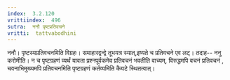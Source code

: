```yaml
---
index:  3.2.120
vrittiindex:  496
sutra:  ननौ पृष्टप्रतिवचने
vritti:  tattvabodhini 
---
```


ननौ। पृष्टस्यप्रतिवचनमिति विग्रहः। समाहारद्वन्द्वे तूभयत्र स्यात्,इष्यते च प्रतिवचने एव लट्। तदाह-- ननु करोमीति। न च पृष्टग्रहणं व्यर्थं यावता प्रश्नपूर्वकमेव प्रतिवचनं भवतीति वाच्यम्, विरुद्धमपि वचनं प्रतिवचनं , चवनाभिमुख्यमपि प्रतिवचनमिति पृष्टग्रहणं कर्तव्यमिति कैयटे स्थितत्वात्। 

